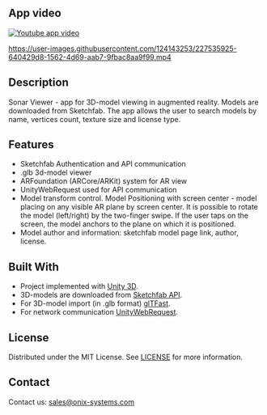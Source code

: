## App video
[![Youtube app video](https://img.youtube.com/vi/K9TqwJV0qAM/0.jpg)](https://www.youtube.com/watch?v=K9TqwJV0qAM)

https://user-images.githubusercontent.com/124143253/227535925-640429d8-1562-4d69-aab7-9fbac8aa9f99.mp4

## Description
Sonar Viewer - app for 3D-model viewing in augmented reality. Models are downloaded from Sketchfab. The app allows the user to search models by name, vertices count, texture size and license type.

## Features
- Sketchfab Authentication and API communication
- .glb 3d-model viewer
- ARFoundation (ARCore/ARKit) system for AR view
- UnityWebRequest used for API communication
- Model transform control. Model Positioning with screen center - model placing on any visible AR plane by screen center. It is possible to rotate the model (left/right) by the two-finger swipe. If the user taps on the screen, the model anchors to the plane on which it is positioned.
- Model author and information: sketchfab model page link, author, license.

## Built With
- Project implemented with [Unity 3D](https://unity.com).
- 3D-models are downloaded from [Sketchfab API](https://sketchfab.com/developers).
- For 3D-model import (in .glb format) [glTFast](https://github.com/atteneder/glTFast).
- For network communication [UnityWebRequest](https://docs.unity3d.com/ScriptReference/Networking.UnityWebRequest.html).

## License
Distributed under the MIT License. See [LICENSE](https://github.com/Onix-Systems/unity-sonar-viewer/blob/dev/LICENSE) for more information.

## Contact
Contact us: [sales@onix-systems.com](https://onix-systems.com/contact-us)
